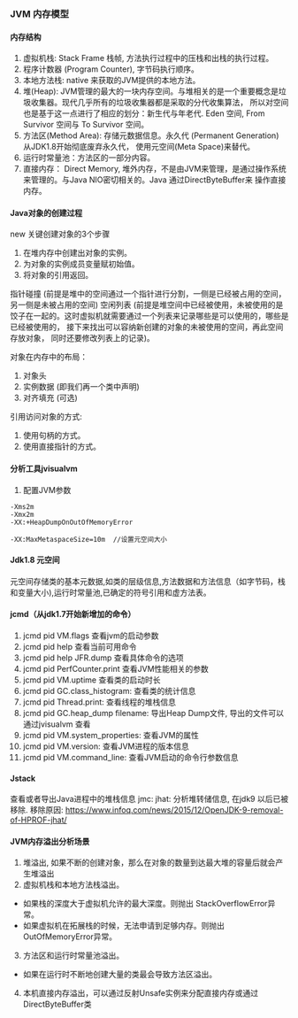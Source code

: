 ### JVM 内存模型

#### 内存结构

1. 虚拟机栈: Stack Frame 栈帧, 方法执行过程中的压栈和出栈的执行过程。
2. 程序计数器 (Program Counter), 字节码执行顺序。
3. 本地方法栈: native 来获取的JVM提供的本地方法。
4. 堆(Heap): JVM管理的最大的一块内存空间。与堆相关的是一个重要概念是垃圾收集器。现代几乎所有的垃圾收集器都是采取的分代收集算法，
所以对空间也是基于这一点进行了相应的划分：新生代与年老代. Eden 空间, From Survivor 空间与 To Survivor 空间。
5. 方法区(Method Area): 存储元数据信息。永久代 (Permanent Generation) 从JDK1.8开始彻底废弃永久代，
使用元空间(Meta Space)来替代。
6. 运行时常量池：方法区的一部分内容。
7. 直接内存： Direct Memory, 堆外内存，不是由JVM来管理，是通过操作系统来管理的。与Java NIO密切相关的。Java 通过DirectByteBuffer来
操作直接内存。

#### Java对象的创建过程

new 关键创建对象的3个步骤
1. 在堆内存中创建出对象的实例。
2. 为对象的实例成员变量赋初始值。
3. 将对象的引用返回。

指针碰撞 (前提是堆中的空间通过一个指针进行分割，一侧是已经被占用的空间，另一侧是未被占用的空间) 
空闲列表 (前提是堆空间中已经被使用，未被使用的是饺子在一起的。这时虚拟机就需要通过一个列表来记录哪些是可以使用的，哪些是已经被使用的，
接下来找出可以容纳新创建的对象的未被使用的空间，再此空间存放对象， 同时还要修改列表上的记录)。

对象在内存中的布局：
1. 对象头
2. 实例数据 (即我们再一个类中声明)
3. 对齐填充 (可选)

引用访问对象的方式:
1. 使用句柄的方式。
2. 使用直接指针的方式。


#### 分析工具jvisualvm

1. 配置JVM参数
```jvm
-Xms2m
-Xmx2m
-XX:+HeapDumpOnOutOfMemoryError

-XX:MaxMetaspaceSize=10m  //设置元空间大小
```

#### Jdk1.8 元空间
元空间存储类的基本元数据,如类的层级信息,方法数据和方法信息（如字节码，栈和变量大小),运行时常量池,已确定的符号引用和虚方法表。


#### jcmd（从jdk1.7开始新增加的命令）

1. jcmd pid VM.flags 查看jvm的启动参数
2. jcmd pid help 查看当前可用命令
3. jcmd pid help JFR.dump 查看具体命令的选项
4. jcmd pid PerfCounter.print 查看JVM性能相关的参数
5. jcmd pid VM.uptime 查看类的启动时长
6. jcmd pid GC.class_histogram: 查看类的统计信息
7. jcmd pid Thread.print: 查看线程的堆栈信息
8. jcmd pid GC.heap_dump filename: 导出Heap Dump文件, 导出的文件可以通过jvisualvm 查看
9. jcmd pid VM.system_properties: 查看JVM的属性
10. jcmd pid VM.version: 查看JVM进程的版本信息
11. jcmd pid VM.command_line: 查看JVM启动的命令行参数信息

#### Jstack
查看或者导出Java进程中的堆栈信息
jmc: 
jhat: 分析堆转储信息, 在jdk9 以后已被移除. 移除原因: https://www.infoq.com/news/2015/12/OpenJDK-9-removal-of-HPROF-jhat/

#### JVM内存溢出分析场景
1. 堆溢出, 如果不断的创建对象，那么在对象的数量到达最大堆的容量后就会产生堆溢出
2. 虚拟机栈和本地方法栈溢出。
  * 如果栈的深度大于虚拟机允许的最大深度。则抛出 StackOverflowError异常。
  * 如果虚拟机在拓展栈的时候，无法申请到足够内存。则抛出 OutOfMemoryError异常。
3. 方法区和运行时常量池溢出。
  * 如果在运行时不断地创建大量的类最会导致方法区溢出。
4. 本机直接内存溢出，可以通过反射Unsafe实例来分配直接内存或通过DirectByteBuffer类